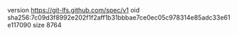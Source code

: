 version https://git-lfs.github.com/spec/v1
oid sha256:7c09d3f8992e202f1f2aff1b31bbbae7ce0ec05c978314e85adc33e61e117090
size 8764
